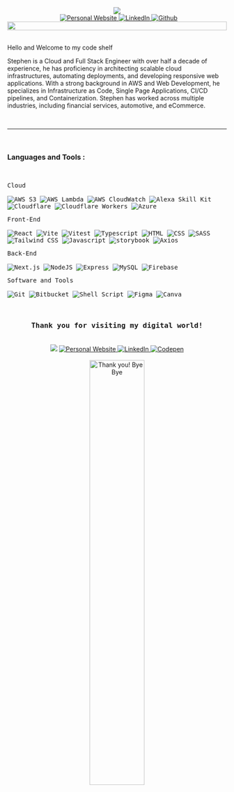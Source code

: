 <!------------------HEADER------------------>
<div id="header" align="center">
  <img src="https://visitor-badge.laobi.icu/badge?page_id=carlosmed.visitor-badge&left_color=black&right_color=black&left_text=Hello%20Visitors" />
  <br/>&nbsp;

  <a href="www.stephenschmitz.com" target="_blank" rel="noopener noreferrer">
    <img src="https://img.shields.io/badge/Portfolio-white?logo=vercel&logoColor=black" alt="Personal Website" title="Personal Portfolio" />
  </a>
  <a href="www.linkedin.com/in/stephen-schmitz-b365bb34a/" target="_blank" rel="noopener noreferrer">
    <img src="https://img.shields.io/badge/LinkedIn-blue?logo=linkedin&logoColor=white" alt="LinkedIn" title="LinkedIn" />
  </a>
  <a href="www.github.com/techstephen" target="_blank" rel="noopener noreferrer">
    <img src="https://img.shields.io/badge/Codepen-white?logo=codepen&logoColor=black" alt="Github" title="Github" />
  </a>

  <img src="https://media.giphy.com/media/26vUucK24XyuAy9a0/giphy.gif?cid=790b76115yknv3ilv3zj60kzlivrv2baf9otj1kuw0m8ru0f&ep=v1_gifs_search&rid=giphy.gif&ct=g" width="100%" height="20px"/>
</div>&nbsp;

<br/>

Hello and Welcome to my code shelf

Stephen is a Cloud and Full Stack Engineer with over half a decade of experience, he has proficiency in architecting scalable cloud infrastructures, automating deployments, and developing responsive web applications. With a strong background in AWS and Web Development, he specializes in Infrastructure as Code, Single Page Applications, CI/CD pipelines, and Containerization. Stephen has worked across multiple industries, including financial services, automotive, and eCommerce.

<br/>

---

<!------------------Languages & Tools------------------>
<br/>

### Languages and Tools :

<br />

<div>
   <p>
        <kbd>
            <kbd>Cloud</kbd>
            <br>
            <br>
            <img src="https://img.shields.io/badge/AWS S3-05122A?style=flat&logo=amazons3" title="AWS S3"  alt="AWS S3"/>
            <img src="https://img.shields.io/badge/AWS Lambda-05122A?style=flat&logo=awslambda" title="AWS Lambda"  alt="AWS Lambda"/>
            <img src="https://img.shields.io/badge/AWS CloudWatch-05122A?style=flat&logo=amazoncloudwatch" title="AWS CloudWatch"  alt="AWS CloudWatch"/>
            <img src="https://img.shields.io/badge/Alexa Skill Kit-05122A?style=flat&logo=amazonalexa" title="Alexa Skill Kit"  alt="Alexa Skill Kit"/>
            <img src="https://img.shields.io/badge/Cloudflare-05122A?style=flat&logo=cloudflare" title="Cloudflare"  alt="Cloudflare"/>
            <img src="https://img.shields.io/badge/Cloudflare Workers-05122A?style=flat&logo=cloudflareworkers" title="Cloudflare Workers"  alt="Cloudflare Workers"/>
            <img src="https://img.shields.io/badge/Azure-05122A?style=flat" title="Azure"  alt="Azure"/>
        </kbd>
    </p>
    <p>
        <kbd>
            <kbd>Front-End</kbd>
            <br>
            <br>
            <img src="https://img.shields.io/badge/React-black?style=flat&logo=react" title="React" alt="React">
            <img src="https://img.shields.io/badge/Vite-black?style=flat&logo=Vite" title="Vite" alt="Vite">
            <img src="https://img.shields.io/badge/Vitest-black?style=flat&logo=Vitest" title="Vitest" alt="Vitest">
            <img src="https://img.shields.io/badge/Typescript-black?logo=typescript&style=flat" title="Typescript" alt="Typescript">
            <img src="https://img.shields.io/badge/HTML-black?logo=html5&style=flat" title="HTML5" alt="HTML"/>
            <img src="https://img.shields.io/badge/CSS-black?logo=css3&style=flat" title="CSS3" alt="CSS"/>
            <img src="https://img.shields.io/badge/SASS-black?logo=sass&style=flat" title="SASS" alt="SASS">
            <img src="https://img.shields.io/badge/Tailwind CSS-black?logo=Tailwindcss&style=flat" title="Tailwind CSS" alt="Tailwind CSS"/>
            <img src="https://img.shields.io/badge/Javascript-black?logo=Javascript&style=flat" title="Javascript" alt="Javascript"/>
            <img src="https://img.shields.io/badge/Storybook-black?logo=Storybook&style=flat" title="storybook" alt="storybook"/>
            <img src="https://img.shields.io/badge/Axios-black?logo=Axios&style=flat" title="Axios" alt="Axios"/>
        </kbd>
    </p>
    <p>
        <kbd>
            <kbd>Back-End</kbd>
            <br>
            <br>
            <img src="https://img.shields.io/badge/Next.js-05122A?style=flat&logo=next.js" title="Next.js" alt="Next.js"/>
            <img src="https://img.shields.io/badge/Node.js-05122A?style=flat&logo=node.js" title="NodeJS" alt="NodeJS"/>
            <img src="https://img.shields.io/badge/Express-05122A?style=flat&logo=Express" title="Express" alt="Express" />
            <img src="https://img.shields.io/badge/MySQL-05122A?style=flat&logo=mysql" title="MySQL"  alt="MySQL"/>
            <img src="https://img.shields.io/badge/Firebase-05122A?style=flat&logo=Firebase" title="Firebase"  alt="Firebase"/>
        </kbd>
    </p>
    <p>
        <kbd>
            <kbd>Software and Tools</kbd>
            <br>
            <br>
            <img src="https://img.shields.io/badge/Git-05122A?style=flat&logo=Git" alt="Git" >
            <img src="https://img.shields.io/badge/Bitbucket-05122A?style=flat&logo=Bitbucket" alt="Bitbucket" >
            <img src="https://img.shields.io/badge/Shell%20Script-05122A?style=flat&logo=gnu-bash&logoColor=white" alt="Shell Script">
            <img src="https://img.shields.io/badge/Figma-05123A?style=flat&logo=Figma" alt="Figma">
            <img src="https://img.shields.io/badge/Canva-05122A?style=flat&logo=Canva" alt="Canva">
        </kbd>
    </p>
</div>

<br>

<!------------------Footer------------------>
<div id="header" align="center">
    <h3> <samp>Thank you for visiting my digital world!</samp></h3>
    <br>
    <img src="https://visitor-badge.laobi.icu/badge?page_id=carlosmed.visitor-badge&left_color=black&right_color=black&left_text=Hello%20Visitors" />
    <a href="https://www.cmed.dev/" target="_blank" rel="noopener noreferrer">
        <img src="https://img.shields.io/badge/Portfolio-white?logo=vercel&logoColor=black" alt="Personal Website" title="Personal Portfolio" />
    </a>
    <a href="https://www.linkedin.com/in/carlosmed/" target="_blank" rel="noopener noreferrer">
        <img src="https://img.shields.io/badge/LinkedIn-blue?logo=linkedin&logoColor=white" alt="LinkedIn" title="LinkedIn" />
    </a>
    <a href="https://codepen.io/carlosmed" target="_blank" rel="noopener noreferrer">
        <img src="https://img.shields.io/badge/Codepen-white?logo=codepen&logoColor=black" alt="Codepen" title="Codepen" />
    </a>
</div>
<br>
<div align="center">
    <img src="https://media.giphy.com/media/u1DvFCPlzQr5hKNsFT/giphy.gif?cid=ecf05e47919q0vnvlkru0f3xf389tlgdh3kmm7ddtubekays&ep=v1_gifs_related&rid=giphy.gif&ct=g" title="Thank you! Bye Bye" width="50%"/>
</div>
